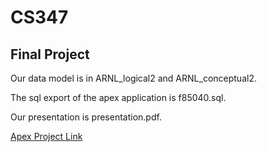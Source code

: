 # CS347 
## Final Project

Our data model is in ARNL_logical2 and ARNL_conceptual2.

The sql export of the apex application is f85040.sql.

Our presentation is presentation.pdf.

[Apex Project Link](https://apex.oracle.com/pls/apex/f?p=85040:1:110461171053788::NO:::)
